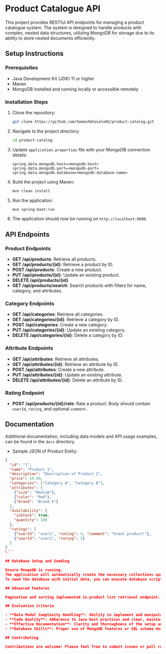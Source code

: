 # Product Catalogue API

This project provides RESTful API endpoints for managing a product catalogue system. The system is designed to handle products with complex, nested data structures, utilizing MongoDB for storage due to its ability to store nested documents efficiently.

## Setup Instructions

### Prerequisites

- Java Development Kit (JDK) 11 or higher
- Maven
- MongoDB installed and running locally or accessible remotely

### Installation Steps

1. Clone the repository:

    ```bash
    git clone https://github.com/Someshbhosale02/product-catalog.git
    ```

2. Navigate to the project directory:

    ```bash
    cd product-catalog
    ```

3. Update `application.properties` file with your MongoDB connection details:

    ```properties
    spring.data.mongodb.host=<mongodb-host>
    spring.data.mongodb.port=<mongodb-port>
    spring.data.mongodb.database=<mongodb-database-name>
    ```

4. Build the project using Maven:

    ```bash
    mvn clean install
    ```

5. Run the application:

    ```bash
    mvn spring-boot:run
    ```

6. The application should now be running on `http://localhost:8080`.

## API Endpoints

### Product Endpoints

- **GET /api/products**: Retrieve all products.
- **GET /api/products/{id}**: Retrieve a product by ID.
- **POST /api/products**: Create a new product.
- **PUT /api/products/{id}**: Update an existing product.
- **DELETE /api/products/{id}**
- **GET /api/products/search**: Search products with filters for name, category, and attributes.

### Category Endpoints

- **GET /api/categories**: Retrieve all categories.
- **GET /api/categories/{id}**: Retrieve a category by ID.
- **POST /api/categories**: Create a new category.
- **PUT /api/categories/{id}**: Update an existing category.
- **DELETE /api/categories/{id}**: Delete a category by ID.

### Attribute Endpoints

- **GET /api/attributes**: Retrieve all attributes.
- **GET /api/attributes/{id}**: Retrieve an attribute by ID.
- **POST /api/attributes**: Create a new attribute.
- **PUT /api/attributes/{id}**: Update an existing attribute.
- **DELETE /api/attributes/{id}**: Delete an attribute by ID.

### Rating Endpoint

- **POST /api/products/{id}/rate**: Rate a product. Body should contain `userId`, `rating`, and optional `comment`.

## Documentation

Additional documentation, including data models and API usage examples, can be found in the `docs` directory.

- Sample JSON of Product Entity:

```json
{
  "id": "1",
  "name": "Product 1",
  "description": "Description of Product 1",
  "price": 19.99,
  "categories": ["Category A", "Category B"],
  "attributes": [
    {"size": "Medium"},
    {"color": "Red"},
    {"brand": "Brand X"}
  ],
  "availability": {
    "inStock": true,
    "quantity": 100
  },
  "ratings": [
    {"userId": "user1", "rating": 4, "comment": "Great product!"},
    {"userId": "user2", "rating": 5}
  ]
}
\```

## Database Setup and Seeding

Ensure MongoDB is running.
The application will automatically create the necessary collections upon startup.
To seed the database with initial data, you can execute database scripts or use API endpoints for creating products, categories, and attributes.

## Advanced Features

Pagination and sorting implemented in product list retrieval endpoint.

## Evaluation Criteria

- **Data Model Complexity Handling**: Ability to implement and manipulate the nested data structure.
- **Code Quality**: Adherence to Java best practices and clear, maintainable code.
- **Effective Documentation**: Clarity and thoroughness of the setup and API usage documentation.
- **Database Skills**: Proper use of MongoDB features or SQL schema design to handle the entity structure.

## Contributing

Contributions are welcome! Please feel free to submit issues or pull requests.
